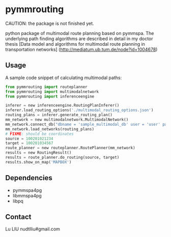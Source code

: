# pymmrouting

CAUTION: the package is not finished yet.

python package of multimodal route planning based on pymmspa. The underlying path finding algorithms are described in detail in my doctor thesis [Data model and algorithms for multimodal route planning in transportation networks] (http://mediatum.ub.tum.de/node?id=1004678)

## Usage

A sample code snippet of calculating multimodal paths:

```python
from pymmrouting import routeplanner
from pymmrouting import multimodalnetwork
from pymmrouting import inferenceengine

inferer = new inferenceengine.RoutingPlanInferer()
inferer.load_routing_options('./multimodal_routing_options.json')
routing_plans = inferer.generate_routing_plan()
mm_network = new multimodalnetwork.MultimodalNetwork()
mm_network.connect_db("dbname = 'sample_multimodal_db' user = 'user' password = 'password'")
mm_network.load_networks(routing_plans)
# FIXME: should be coordinates
source = 100201021234
target = 100201034567
route_planner = new routeplanner.RoutePlanner(mm_network)
results = new RoutingResult()
results = route_planner.do_routing(source, target)
results.show_on_map('MAPBOX')
```

## Dependencies

* pymmspa4pg
* libmmspa4pg
* libpq

## Contact

Lu LIU
nudtlliu#gmail.com

